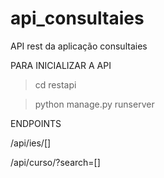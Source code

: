 # api_consultaies
API rest da aplicação consultaies

PARA INICIALIZAR A API
> cd restapi


> python manage.py runserver

ENDPOINTS


  /api/ies/[]
  
  
  /api/curso/?search=[]
